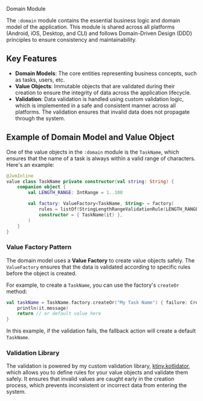  Domain Module

The `:domain` module contains the essential business logic and domain model of the application. This module is shared across all platforms (Android, iOS, Desktop, and CLI) and follows Domain-Driven Design (DDD) principles to ensure consistency and maintainability.

## Key Features

- **Domain Models**: The core entities representing business concepts, such as tasks, users, etc.
- **Value Objects**: Immutable objects that are validated during their creation to ensure the integrity of data across the application lifecycle.
- **Validation**: Data validation is handled using custom validation logic, which is implemented in a safe and consistent manner across all platforms. The validation ensures that invalid data does not propagate through the system.

## Example of Domain Model and Value Object

One of the value objects in the `:domain` module is the `TaskName`, which ensures that the name of a task is always within a valid range of characters. Here's an example:

```kotlin
@JvmInline
value class TaskName private constructor(val string: String) {
    companion object {
        val LENGTH_RANGE: IntRange = 1..100

        val factory: ValueFactory<TaskName, String> = factory(
            rules = listOf(StringLengthRangeValidationRule(LENGTH_RANGE)),
            constructor = { TaskName(it) },
        )
    }
}
```

### Value Factory Pattern

The domain model uses a **Value Factory** to create value objects safely. The `ValueFactory` ensures that the data is validated according to specific rules before the object is created.

For example, to create a `TaskName`, you can use the factory's `createOr` method:

```kotlin
val taskName = TaskName.factory.createOr("My Task Name") { failure: CreationFailure ->
    println(it.message)
    return // or default value here
}
```

In this example, if the validation fails, the fallback action will create a default `TaskName`.

### Validation Library

The validation is powered by my custom validation library, [ktiny.kotlidator](https://github.com/y9vad9/ktiny-libs/tree/master/kotlidator), which allows you to define rules for your value objects and validate them safely. It ensures that invalid values are caught early in the creation process, which prevents inconsistent or incorrect data from entering the system.
